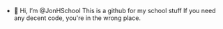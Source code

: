 - 👋 Hi, I’m @JonHSchool
This is a github for my school stuff
If you need any decent code, you're in the wrong place.
<!---
JonHSchool/JonHSchool is a ✨ special ✨ repository because its `README.md` (this file) appears on your GitHub profile.
You can click the Preview link to take a look at your changes.
--->
